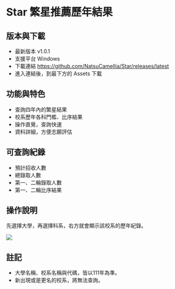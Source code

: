 # Star 繁星推薦歷年結果

## 版本與下載
* 最新版本 v1.0.1
* 支援平台 Windows
* 下載連結 https://github.com/NatsuCamellia/Star/releases/latest
* 進入連結後，到最下方的 Assets 下載

## 功能與特色
* 查詢四年內的繁星結果
* 校系歷年各科門檻、比序結果
* 操作直覺，查詢快速
* 資料詳細，方便志願評估

## 可查詢紀錄
* 預計招收人數
* 總錄取人數
* 第一、二輪錄取人數
* 第一、二輪比序結果

## 操作說明
先選擇大學，再選擇科系，右方就會顯示該校系的歷年紀錄。

![](https://i.imgur.com/B4SYXAN.png)

## 註記

* 大學名稱、校系名稱與代碼，皆以111年為準。
* 新出現或是更名的校系，將無法查詢。
